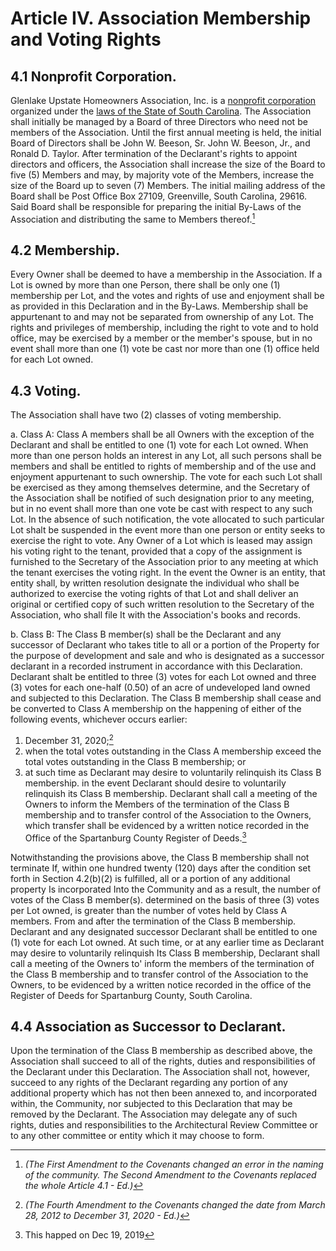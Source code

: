 # Article IV. Association Membership and Voting Rights

## 4.1 Nonprofit Corporation.

Glenlake Upstate Homeowners Association, Inc. is a [nonprofit corporation](https://www.scstatehouse.gov/code/t33c031.php) organized under the [laws of the State of South Carolina](https://www.scstatehouse.gov/code/t27c030.php). The Association shall initially be managed by a Board of three Directors who need not be members of the Association. Until the first annual meeting is held, the initial Board of Directors shall be John W. Beeson, Sr. John W. Beeson, Jr., and Ronald D. Taylor. After termination of the Declarant's rights to appoint directors and officers, the Association shall increase the size of the Board to five (5) Members and may, by majority vote of the Members, increase the size of the Board up to seven (7) Members. The initial mailing address of the Board shall be Post Office Box 27109, Greenville, South Carolina, 29616. Said Board shall be responsible for preparing the initial By-Laws of the Association and distributing the same to Members thereof.[^1]

[^1]: *(The First Amendment to the Covenants changed an error in the naming of the community. The Second Amendment to the Covenants replaced the whole Article 4.1 - Ed.)*

## 4.2 Membership.

Every Owner shall be deemed to have a membership in the Association. If a Lot is owned by more than one Person, there shall be only one (1) membership per Lot, and the votes and rights of use and enjoyment shall be as provided in this Declaration and in the By-Laws. Membership shall be appurtenant to and may not be separated from ownership of any Lot. The rights and privileges of membership, including the right to vote and to hold office, may be exercised by a member or the member's spouse, but in no event shall more than one (1) vote be cast nor more than one (1) office held for each Lot owned.

## 4.3 Voting.

The Association shall have two (2) classes of voting membership.

a. Class A: Class A members shall be all Owners with the exception of the Declarant and shall be entitled to one (1) vote for each Lot owned. When more than one person holds an interest in any Lot, all such persons shall be members and shall be entitled to rights of membership and of the use and enjoyment appurtenant to such ownership. The vote for each such Lot shall be exercised as they among themselves determine, and the Secretary of the Association shall be notified of such designation prior to any meeting, but in no event shall more than one vote be cast with respect to any such Lot. In the absence of such notification, the vote allocated to such particular Lot shalt be suspended in the event more than one person or entity seeks to exercise the right to vote. Any Owner of a Lot which is leased may assign his voting right to the tenant, provided that a copy of the assignment is furnished to the Secretary of the Association prior to any meeting at which the tenant exercises the voting right. In the event the Owner is an entity, that entity shall, by written resolution designate the individual who shall be authorized to exercise the voting rights of that Lot and shall deliver an original or certified copy of such written resolution to the Secretary of the Association, who shall file It with the Association's books and records.

b. Class B: The Class B member(s) shall be the Declarant and any successor of Declarant who takes title to all or a portion of the Property for the purpose of development and sale and who is designated as a successor declarant in a recorded instrument in accordance with this Declaration. Declarant shalt be entitled to three (3) votes for each Lot owned and three (3) votes for each one-half (0.50) of an acre of undeveloped land owned and subjected to this Declaration. The Class B membership shall cease and be converted to Class A membership on the happening of either of the following events, whichever occurs earlier:

1. December 31, 2020;[^2]
1. when the total votes outstanding in the Class A membership exceed the total votes outstanding in the Class B membership; or
1. at such time as Declarant may desire to voluntarily relinquish its Class B membership. in the event Declarant should desire to voluntarily relinquish its Class B membership. Declarant shall call a meeting of the Owners to inform the Members of the termination of the Class B membership and to transfer control of the Association to the Owners, which transfer shall be evidenced by a written notice recorded in the Office of the Spartanburg County Register of Deeds.[^3]

[^2]: *(The Fourth Amendment to the Covenants changed the date from March 28, 2012 to December 31, 2020 - Ed.)*
[^3]: This happed on Dec 19, 2019


Notwithstanding the provisions above, the Class B membership shall not terminate If, within one hundred twenty (120) days after the condition set forth in Section 4.2(b)(2) is fulfilled, all or a portion of any additional property Is incorporated Into the Community and as a result, the number of votes of the Class B member(s). determined on the basis of three (3) votes per Lot owned, is greater than the number of votes held by Class A members. From and after the termination of the Class B membership. Declarant and any designated successor Declarant shall be entitled to one (1) vote for each Lot owned. At such time, or at any earlier time as Declarant may desire to voluntarily relinquish Its Class B membership, Declarant shall call a meeting of the Owners to' inform the members of the termination of the Class B membership and to transfer control of the Association to the Owners, to be evidenced by a written notice recorded in the office of the Register of Deeds for Spartanburg County, South Carolina.

## 4.4 Association as Successor to Declarant.

Upon the termination of the Class B membership as described above, the Association shall succeed to all of the rights, duties and responsibilities of the Declarant under this Declaration. The Association shall not, however, succeed to any rights of the Declarant regarding any portion of any additional property which has not then been annexed to, and incorporated within, the Community, nor subjected to this Declaration that may be removed by the Declarant. The Association may delegate any of such rights, duties and responsibilities to the Architectural Review Committee or to any other committee or entity which it may choose to form.
